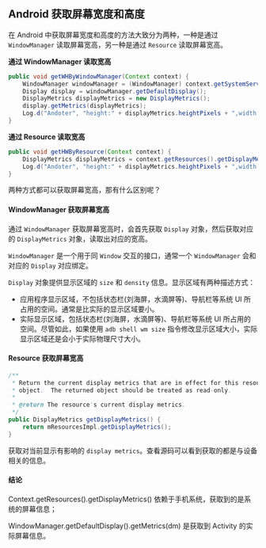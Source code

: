 ## Android 获取屏幕宽度和高度

在  Android 中获取屏幕宽度和高度的方法大致分为两种，一种是通过 `WindowManager` 读取屏幕宽高，另一种是通过 `Resource` 读取屏幕宽高。

**通过 WindowManager 读取宽高**

```java
public void getWHByWindowManager(Context context) {
    WindowManager windowManager = (WindowManager) context.getSystemService(Context.WINDOW_SERVICE);
    Display display = windowManager.getDefaultDisplay();
    DisplayMetrics displayMetrics = new DisplayMetrics();
    display.getMetrics(displayMetrics);
    Log.d("Andoter", "height:" + displayMetrics.heightPixels + ",width:" + displayMetrics.widthPixels);
}
```

**通过 Resource 读取宽高**

```java
public void getHWByResource(Context context) {
    DisplayMetrics displayMetrics = context.getResources().getDisplayMetrics();
    Log.d("Andoter", "height:" + displayMetrics.heightPixels + ",width:" + displayMetrics.widthPixels);
}
```

两种方式都可以获取屏幕宽高，那有什么区别呢？

#### WindowManager 获取屏幕宽高

通过 `WindowManager` 获取屏幕宽高时，会首先获取 `Display` 对象，然后获取对应的 `DisplayMetrics` 对象，读取出对应的宽高。

`WindowManager` 是一个用于同 `Window` 交互的接口，通常一个 `WindowManager` 会和对应的 `Display` 对应绑定。

`Display` 对象提供显示区域的 `size` 和 `density` 信息。显示区域有两种描述方式：



- 应用程序显示区域，不包括状态栏(刘海屏，水滴屏等)、导航栏等系统 UI 所占用的空间。通常是比实际的显示区域要小。
- 实际显示区域，包括状态栏(刘海屏，水滴屏等)、导航栏等系统 UI 所占用的空间。尽管如此，如果使用 `adb shell wm size` 指令修改显示区域大小，实际显示区域还是会小于实际物理尺寸大小。

#### Resource 获取屏幕宽高

```java
/**
 * Return the current display metrics that are in effect for this resource 
 * object.  The returned object should be treated as read-only.
 * 
 * @return The resource's current display metrics. 
 */
public DisplayMetrics getDisplayMetrics() {
    return mResourcesImpl.getDisplayMetrics();
}
```

获取对当前显示有影响的 `display metrics`。查看源码可以看到获取的都是与设备相关的信息。



#### 结论

Context.getResources().getDisplayMetrics() 依赖于手机系统，获取到的是系统的屏幕信息；

WindowManager.getDefaultDisplay().getMetrics(dm) 是获取到 Activity 的实际屏幕信息。

